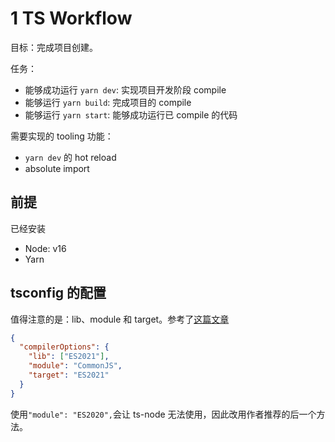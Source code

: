 # 1 TS Workflow

目标：完成项目创建。

任务：

- 能够成功运行 `yarn dev`: 实现项目开发阶段 compile
- 能够运行 `yarn build`: 完成项目的 compile
- 能够运行 `yarn start`: 能够成功运行已 compile 的代码

需要实现的 tooling 功能：

- `yarn dev` 的 hot reload
- absolute import

## 前提

已经安装

- Node: v16
- Yarn

## tsconfig 的配置

值得注意的是：lib、module 和 target。参考了[这篇文章](https://stackoverflow.com/questions/67371787/what-typescript-configuration-produces-output-closest-to-node-js-16-capabilities)

```json
{
  "compilerOptions": {
    "lib": ["ES2021"],
    "module": "CommonJS",
    "target": "ES2021"
  }
}
```

使用`"module": "ES2020",`会让 ts-node 无法使用，因此改用作者推荐的后一个方法。
